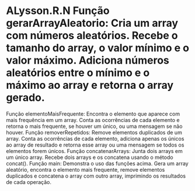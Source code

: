 # ALysson.R.N Função gerarArrayAleatorio: Cria um array com números aleatórios. Recebe o tamanho do array, o valor mínimo e o valor máximo. Adiciona números aleatórios entre o mínimo e o máximo ao array e retorna o array gerado.
Função elementoMaisFrequente: Encontra o elemento que aparece com mais frequência em um array. Conta as ocorrências de cada elemento e retorna o mais frequente, se houver um único, ou uma mensagem se não houver.
Função removerRepetidos: Remove elementos duplicados de um array. Conta as ocorrências de cada elemento, adiciona apenas os únicos ao array de resultado e retorna esse array ou uma mensagem se todos os elementos forem únicos.
Função concatenarArrays: Junta dois arrays em um único array. Recebe dois arrays e os concatena usando o método concat().
Função main: Demonstra o uso das funções acima. Gera um array aleatório, encontra o elemento mais frequente, remove elementos duplicados e concatena o array com outro array, imprimindo os resultados de cada operação.
